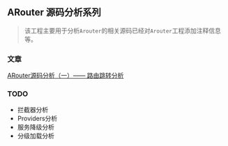 ## ARouter 源码分析系列


> 该工程主要用于分析`Arouter`的相关源码已经对`Arouter`工程添加注释信息等。


### 文章

[ARouter源码分析（一）—— 路由跳转分析](https://mahao.blog.csdn.net/article/details/89493063)


### TODO 

- 拦截器分析
- Providers分析
- 服务降级分析
- 分级加载分析

